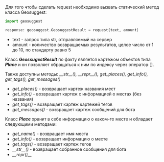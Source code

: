 Для того чтобы сделать request необходимо вызвать статический метод класса Geosuggest:
```py
import geosuggest

response: geosuggest.GeosuggestResult = request(text, amount)
```
- text - запрос типа str, отправляемый на сервер
- amount - количество возвращаемых результатов, целое число от 1 до 10, по стандарту равно 5

Класс ***GeossugestResult*** по факту является картежом объектов типа ***Place*** и он позволяет обращаться к ним по индексу через оператор \[\].

Также доступны методы: *\_\_str\_\_(), \_\_repr\_\_(), get_places(), get_info(), get_tags(), get_messages()*

- *get_places()* - возвращает картеж названия мест
- *get_info()* - возвращает картеж с информацией о местах (без названия)
- *get_tags()* - возвращает картеж картежей тегов
- *get_messages()* - возвращает картеж сообщений для бота

Класс ***Place*** хранит в себе информацию о каком-то месте и обладает следующими методами:
- *get_name()* - возвращает имя места
- *get_info()* - возвращает информацию о месте
- *get_tags()* - возвращает картеж тегов
- *\_\_str\_\_()* - возвращает собранное сообщения для бота
- *\_\_repr()\_\_*